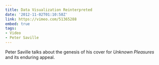 ```yaml
---
title: Data Visualization Reinterpreted
date: '2012-11-02T01:10:58Z'
link: https://vimeo.com/51365288
embed: true
tags:
- Video
- Peter Saville
---
```

Peter Saville talks about the genesis of his cover for <cite>Unknown Pleasures</cite> and its enduring appeal.
